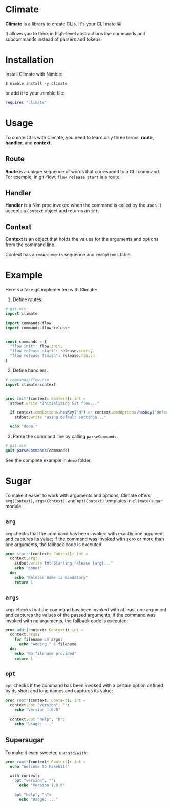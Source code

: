 # Climate

**Climate** is a library to create CLIs. It's your CLI mate 😜

It allows you to think in high-level abstractions like commands and subcommands instead of parsers and tokens.


# Installation

Install Climate with Nimble:

```
$ nimble install -y climate
```

or add it to your .nimble file:

```nim
requires "climate"
```


# Usage

To create CLIs with Climate, you need to learn only three terms: **route**, **handler**, and **context**.


## Route

**Route** is a unique sequence of words that correspond to a CLI command. For example, in git-flow, ``flow release start`` is a route.


## Handler

**Handler** is a Nim proc invoked when the command is called by the user. It accepts a ``Context`` object and returns an ``int``.


## Context

**Context** is an object that holds the values for the arguments and options from the command line.

Context has a ``cmdArguments`` sequence and ``cmdOptions`` table.


# Example

Here's a fake git implemented with Climate:

1. Define routes:
```nim
# git.nim
import climate

import commands/flow
import commands/flow/release


const commands = {
  "flow init": flow.init,
  "flow release start": release.start,
  "flow release finish": release.finish
}
```

2. Define handlers:

```nim
# commands/flow.nim
import climate/context


proc init*(context: Context): int =
  stdout.write "Initializing Git flow..."

  if context.cmdOptions.hasKey("d") or context.cmdOptions.hasKey("default"):
    stdout.write "using default settings..."

  echo "done!"
```

3. Parse the command line by calling ``parseCommands``:

```nim
# git.nim
quit parseCommands(commands)
```

See the complete example in ``demo`` folder.


# Sugar

To make it easier to work with arguments and options, Climate offers `arg(Context)`, `args(Context)`, and `opt(Context)` templates in `climate/sugar` module.


## `arg`

`arg` checks that the command has been invoked with exactly one argument and captures its value; if the command was invoked with zero or more than one arguments, the fallback code is executed:

```nim
proc start*(context: Context): int =
  context.arg:
    stdout.write fmt"Starting release {arg}..."
    echo "done!"
  do:
    echo "Release name is mandatory"
    return 1
```


## `args`

`args` checks that the command has been invoked with at least one argument and captures the values of the passed arguments; if the command was invoked with no arguments, the fallback code is executed:

```nim
proc add*(context: Context): int =
  context.args:
    for filename in args:
      echo "Adding " & filename
  do:
    echo "No filename provided"
    return 1
```


## `opt`

`opt` checks if the command has been invoked with a certain option defined by its short and long names and captures its value:

```nim
proc root*(context: Context): int =
  context.opt "version", "":
    echo "Version 1.0.0"

  context.opt "help", "h":
    echo "Usage: ..."
```


## Supersugar

To make it even sweeter, use `std/with`:

```nim
proc root*(context: Context): int =
  echo "Welcome to FakeGit!"

  with context:
    opt "version", "":
      echo "Version 1.0.0"

    opt "help", "h":
      echo "Usage: ..."
```

